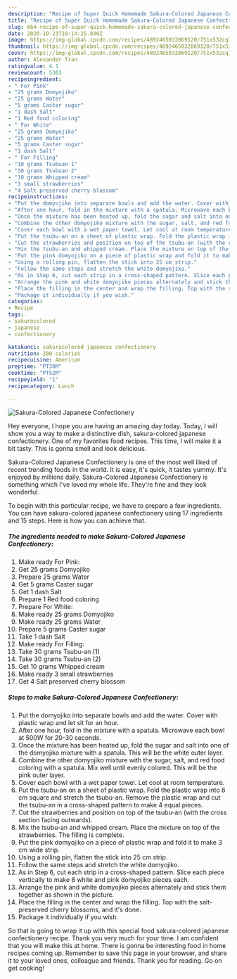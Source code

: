 ```yaml
---
description: "Recipe of Super Quick Homemade Sakura-Colored Japanese Confectionery"
title: "Recipe of Super Quick Homemade Sakura-Colored Japanese Confectionery"
slug: 664-recipe-of-super-quick-homemade-sakura-colored-japanese-confectionery
date: 2020-10-23T18:14:25.846Z
image: https://img-global.cpcdn.com/recipes/4892465032069120/751x532cq70/sakura-colored-japanese-confectionery-recipe-main-photo.jpg
thumbnail: https://img-global.cpcdn.com/recipes/4892465032069120/751x532cq70/sakura-colored-japanese-confectionery-recipe-main-photo.jpg
cover: https://img-global.cpcdn.com/recipes/4892465032069120/751x532cq70/sakura-colored-japanese-confectionery-recipe-main-photo.jpg
author: Alexander Tran
ratingvalue: 4.1
reviewcount: 5303
recipeingredient:
- " For Pink"
- "25 grams Domyojiko"
- "25 grams Water"
- "5 grams Caster sugar"
- "1 dash Salt"
- "1 Red food coloring"
- " For White"
- "25 grams Domyojiko"
- "25 grams Water"
- "5 grams Caster sugar"
- "1 dash Salt"
- " For Filling"
- "30 grams Tsubuan 1"
- "30 grams Tsubuan 2"
- "10 grams Whipped cream"
- "3 small strawberries"
- "4 Salt preserved cherry blossom"
recipeinstructions:
- "Put the domyojiko into separate bowls and add the water. Cover with plastic wrap and let sit for an hour."
- "After one hour, fold in the mixture with a spatula. Microwave each bowl at 500W for 20-30 seconds."
- "Once the mixture has been heated up, fold the sugar and salt into one of the domyojiko mixture with a spatula. This will be the white outer layer."
- "Combine the other domyojiko mixture with the sugar, salt, and red food coloring with a spatula. Mix well until evenly colored. This will be the pink outer layer."
- "Cover each bowl with a wet paper towel. Let cool at room temperature."
- "Put the tsubu-an on a sheet of plastic wrap. Fold the plastic wrap into 6 cm square and stretch the tsubu-an. Remove the plastic wrap and cut the tsubu-an in a cross-shaped pattern to make 4 equal pieces."
- "Cut the strawberries and position on top of the tsubu-an (with the cross section facing outwards)."
- "Mix the tsubu-an and whipped cream. Place the mixture on top of the strawberries. The filling is complete."
- "Put the pink domyojiko on a piece of plastic wrap and fold it to make 3 cm wide strip."
- "Using a rolling pin, flatten the stick into 25 cm strip."
- "Follow the same steps and stretch the white domyojiko."
- "As in Step 6, cut each strip in a cross-shaped pattern. Slice each piece vertically to make 8 white and pink domyojiko pieces each."
- "Arrange the pink and white domyojiko pieces alternately and stick them together as shown in the picture."
- "Place the filling in the center and wrap the filling. Top with the salt-preserved cherry blossoms, and it&#39;s done."
- "Package it individually if you wish."
categories:
- Recipe
tags:
- sakuracolored
- japanese
- confectionery

katakunci: sakuracolored japanese confectionery 
nutrition: 280 calories
recipecuisine: American
preptime: "PT30M"
cooktime: "PT52M"
recipeyield: "1"
recipecategory: Lunch

---
```



![Sakura-Colored Japanese Confectionery](https://img-global.cpcdn.com/recipes/4892465032069120/751x532cq70/sakura-colored-japanese-confectionery-recipe-main-photo.jpg)

Hey everyone, I hope you are having an amazing day today. Today, I will show you a way to make a distinctive dish, sakura-colored japanese confectionery. One of my favorites food recipes. This time, I will make it a bit tasty. This is gonna smell and look delicious.



Sakura-Colored Japanese Confectionery is one of the most well liked of recent trending foods in the world. It is easy, it's quick, it tastes yummy. It's enjoyed by millions daily. Sakura-Colored Japanese Confectionery is something which I've loved my whole life. They're fine and they look wonderful.


To begin with this particular recipe, we have to prepare a few ingredients. You can have sakura-colored japanese confectionery using 17 ingredients and 15 steps. Here is how you can achieve that.

<!--inarticleads1-->

##### The ingredients needed to make Sakura-Colored Japanese Confectionery:

1. Make ready  For Pink:
1. Get 25 grams Domyojiko
1. Prepare 25 grams Water
1. Get 5 grams Caster sugar
1. Get 1 dash Salt
1. Prepare 1 Red food coloring
1. Prepare  For White:
1. Make ready 25 grams Domyojiko
1. Make ready 25 grams Water
1. Prepare 5 grams Caster sugar
1. Take 1 dash Salt
1. Make ready  For Filling:
1. Take 30 grams Tsubu-an (1)
1. Take 30 grams Tsubu-an (2)
1. Get 10 grams Whipped cream
1. Make ready 3 small strawberries
1. Get 4 Salt preserved cherry blossom




<!--inarticleads2-->

##### Steps to make Sakura-Colored Japanese Confectionery:

1. Put the domyojiko into separate bowls and add the water. Cover with plastic wrap and let sit for an hour.
1. After one hour, fold in the mixture with a spatula. Microwave each bowl at 500W for 20-30 seconds.
1. Once the mixture has been heated up, fold the sugar and salt into one of the domyojiko mixture with a spatula. This will be the white outer layer.
1. Combine the other domyojiko mixture with the sugar, salt, and red food coloring with a spatula. Mix well until evenly colored. This will be the pink outer layer.
1. Cover each bowl with a wet paper towel. Let cool at room temperature.
1. Put the tsubu-an on a sheet of plastic wrap. Fold the plastic wrap into 6 cm square and stretch the tsubu-an. Remove the plastic wrap and cut the tsubu-an in a cross-shaped pattern to make 4 equal pieces.
1. Cut the strawberries and position on top of the tsubu-an (with the cross section facing outwards).
1. Mix the tsubu-an and whipped cream. Place the mixture on top of the strawberries. The filling is complete.
1. Put the pink domyojiko on a piece of plastic wrap and fold it to make 3 cm wide strip.
1. Using a rolling pin, flatten the stick into 25 cm strip.
1. Follow the same steps and stretch the white domyojiko.
1. As in Step 6, cut each strip in a cross-shaped pattern. Slice each piece vertically to make 8 white and pink domyojiko pieces each.
1. Arrange the pink and white domyojiko pieces alternately and stick them together as shown in the picture.
1. Place the filling in the center and wrap the filling. Top with the salt-preserved cherry blossoms, and it&#39;s done.
1. Package it individually if you wish.




So that is going to wrap it up with this special food sakura-colored japanese confectionery recipe. Thank you very much for your time. I am confident that you will make this at home. There is gonna be interesting food in home recipes coming up. Remember to save this page in your browser, and share it to your loved ones, colleague and friends. Thank you for reading. Go on get cooking!
